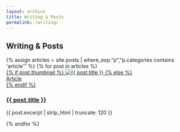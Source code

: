 ```yaml
---
layout: archive
title: Writing & Posts
permalink: /writing/
---
```


## Writing & Posts

<div class="grid cards">
  {% assign articles = site.posts | where_exp:"p","p.categories contains 'article'" %}
  {% for post in articles %}
    <article class="card">
      <a class="card__media" href="{{ post.url | relative_url }}">
        {% if post.thumbnail %}
          <img src="{{ post.thumbnail | relative_url }}" alt="{{ post.title }}" loading="lazy">
        {% else %}
          <div class="card__placeholder">Article</div>
        {% endif %}
      </a>
      <div class="card__body">
        <h3 class="card__title"><a href="{{ post.url | relative_url }}">{{ post.title }}</a></h3>
        <p class="card__excerpt">{{ post.excerpt | strip_html | truncate: 120 }}</p>
      </div>
    </article>
  {% endfor %}
</div>